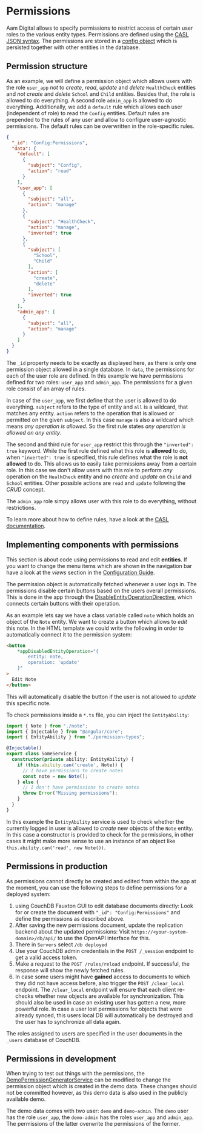 # Permissions
Aam Digital allows to specify permissions to restrict access of certain user roles to the various entity types.
Permissions are defined using the [CASL JSON syntax](https://casl.js.org/v5/en/guide/define-rules#the-shape-of-raw-rule).
The permissions are stored in a [config object](../../classes/Config.html) which is persisted together with other entities in the database.

## Permission structure
As an example, we will define a permission object which allows users with the role `user_app` *not* to *create*, *read*, *update* and *delete* `HealthCheck` entities and *not* *create* and *delete* `School` and `Child` entities.
Besides that, the role is allowed to do everything.
A second role `admin_app` is allowed to do everything.
Additionally, we add a `default` rule which allows each user (independent of role) to read the `Config` entities.
Default rules are prepended to the rules of any user and allow to configure user-agnostic permissions.
The default rules can be overwritten in the role-specific rules.

```JSON
{
  "_id": "Config:Permissions",
  "data": {
    "default": [
      {
        "subject": "Config",
        "action": "read"
      }
    ],
    "user_app": [
      {
        "subject": "all",
        "action": "manage"
      },
      {
        "subject": "HealthCheck",
        "action": "manage",
        "inverted": true
      },
      {
        "subject": [
          "School",
          "Child"
        ],
        "action": [
          "create",
          "delete"
        ],
        "inverted": true
      }
    ],
    "admin_app": [
      {
        "subject": "all",
        "action": "manage"
      }
    ]
  }
}
```
The `_id` property needs to be exactly as displayed here, as there is only one permission object allowed in a single database.
In `data`, the permissions for each of the user role are defined.
In this example we have permissions defined for two roles: `user_app` and `admin_app`.
The permissions for a given role consist of an array of rules.

In case of the `user_app`, we first define that the user is allowed to do everything.
`subject` refers to the type of entity and `all` is a wildcard, that matches any entity.
`action` refers to the operation that is allowed or permitted on the given `subject`.
In this case `manage` is also a wildcard which means *any operation is allowed*.
So the first rule states *any operation is allowed on any entity*.

The second and third rule for `user_app` restrict this through the `"inverted": true` keyword.
While the first rule defined what this role is **allowed** to do, when `"inverted": true` is specified, this rule defines what the role is **not allowed** to do.
This allows us to easily take permissions away from a certain role.
In this case we don't allow users with this role to perform *any* operation on the `HealhCheck` entity and no *create* and *update* on `Child` and `School` entities.
Other possible actions are `read` and `update` following the *CRUD* concept.

The `admin_app` role simpy allows user with this role to do everything, without restrictions.

To learn more about how to define rules, have a look at the [CASL documentation](https://casl.js.org/v5/en/guide/define-rules#rules).

## Implementing components with permissions
This section is about code using permissions to read and edit **entities**.
If you want to change the menu items which are shown in the navigation bar have a look at the *views* section in the [Configuration Guide](./configuration.html).

The permission object is automatically fetched whenever a user logs in.
The permissions disable certain buttons based on the users overall permissions.
This is done in the app through the [DisableEntityOperationDirective](../../directives/DisableEntityOperationDirective.html), which connects certain buttons with their operation.

As an example lets say we have a class variable called `note` which holds an object of the `Note` entity.
We want to create a button which allows to *edit* this note.
In the HTML template we could write the following in order to automatically connect it to the permission system:

```HTML
<button
    *appDisabledEntityOperation="{
        entity: note,
        operation: 'update'
    }"
>
  Edit Note
</button>
```
This will automatically disable the button if the user is not allowed to *update* this specific note.

To check permissions inside a `*.ts` file, you can inject the `EntityAbility`:

```typescript
import { Note } from "./note";
import { Injectable } from "@angular/core";
import { EntityAbility } from "./permission-types";

@Injectable()
export class SomeService {
  constructor(private ability: EntityAbility) {
    if (this.ability.can('create', Note)) {
      // I have permissions to create notes
      const note = new Note();
    } else {
      // I don't have permissions to create notes
      throw Error("Missing permissions");
    }
  }
}
```
In this example the `EntityAbility` service is used to check whether the currently logged in user is allowed to _create_ new objects of the `Note` entity.
In this case a constructor is provided to check for the permissions,
in other cases it might make more sense to use an instance of an object like `this.ability.can('read', new Note())`.

## Permissions in production
As permissions cannot directly be created and edited from within the app at the moment, you can use the following steps to define permissions for a deployed system:

1. using CouchDB Fauxton GUI to edit database documents directly:
Look for or create the document with `"_id": "Config:Permissions"` and define the permissions as described above.
2. After saving the new permissions document, update the replication backend about the updated permissions:
Visit `https://<your-system-domain>/db/api/` to use the OpenAPI interface for this.
3. There in `Servers` select `/db deployed`
4. Use your CouchDB admin credentials in the `POST /_session` endpoint to get a valid access token.
5. Make a request to the `POST /rules/reload` endpoint. If successful, the response will show the newly fetched rules.
6. In case some users might have **gained** access to documents to which they did not have access before,
also trigger the `POST /clear_local` endpoint.
The `/clear_local` endpoint will ensure that each client re-checks whether new objects are available for synchronization. 
This should also be used in case an existing user has gotten a new, more powerful role.
In case a user lost permissions for objects that were already synced, this users local DB will automatically be destroyed and the user has to synchronize all data again.

The roles assigned to users are specified in the user documents in the `_users` database of CouchDB.

## Permissions in development
When trying to test out things with the permissions, the [DemoPermissionGeneratorService](../../Injectable/DemoPermissionGeneratorService.html) can be modified to change the permission object which is created in the demo data.
These changes should not be committed however, as this demo data is also used in the publicly available demo.

The demo data comes with two user: `demo` and `demo-admin`.
The `demo` user has the role `user_app`, the `demo-admin` has the roles `user_app` and `admin_app`.
The permissions of the latter overwrite the permissions of the former.
